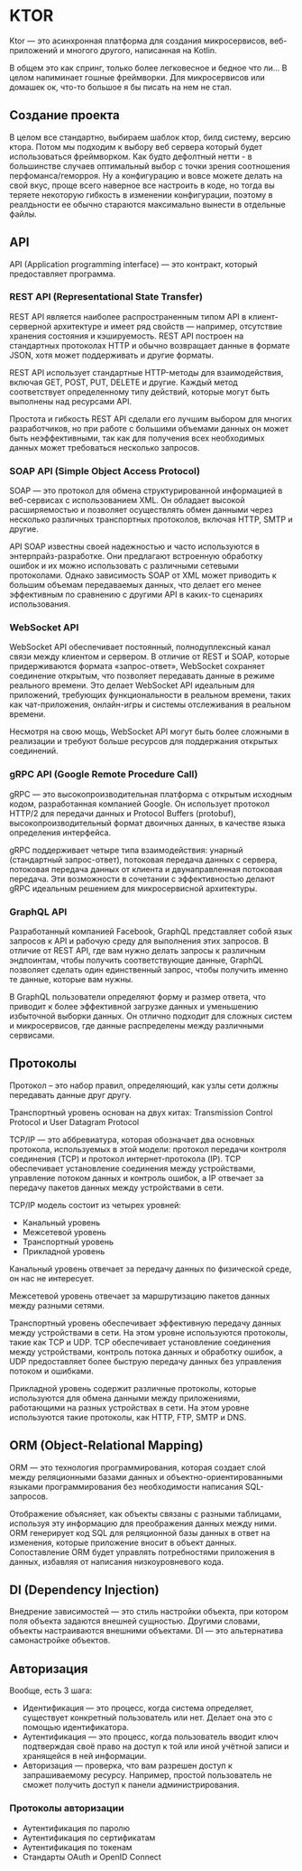 # KTOR

Ktor — это асинхронная платформа для создания микросервисов, веб-приложений и многого другого, написанная на Kotlin.

В общем это как спринг, только более легковесное и бедное что ли... В целом напиминает гошные фреймворки. Для микросервисов или домашек ок, что-то большое я бы писать на нем не стал.

## Создание проекта

В целом все стандартно, выбираем шаблок ктор, билд систему, версию ктора. Потом мы подходим к выбору веб сервера который будет использоваться фреймворком. Как будто дефолтный нетти - в большинстве случаев оптимальный выбор с точки зрения соотношения перфоманса/геморроя. Ну а конфигурацию и вовсе можете делать на свой вкус, проще всего наверное все настроить в коде, но тогда вы теряете некоторую гибкость в изменении конфигурации, поэтому в реалдьности ее обычно стараются максимально вынести в отдельные файлы.

## API

API (Application programming interface) — это контракт, который предоставляет программа.

### REST API (Representational State Transfer)

REST API является наиболее распространенным типом API в клиент-серверной архитектуре и имеет ряд свойств — например, отсутствие хранения состояния и кэшируемость. REST API построен на стандартных протоколах HTTP и обычно возвращает данные в формате JSON, хотя может поддерживать и другие форматы.

REST API использует стандартные HTTP-методы для взаимодействия, включая GET, POST, PUT, DELETE и другие. Каждый метод соответствует определенному типу действий, которые могут быть выполнены над ресурсами API.

Простота и гибкость REST API сделали его лучшим выбором для многих разработчиков, но при работе с большими объемами данных он может быть неэффективными, так как для получения всех необходимых данных может требоваться несколько запросов.

### SOAP API (Simple Object Access Protocol)

SOAP — это протокол для обмена структурированной информацией в веб-сервисах с использованием XML. Он обладает высокой расширяемостью и позволяет осуществлять обмен данными через несколько различных транспортных протоколов, включая HTTP, SMTP и другие.

API SOAP известны своей надежностью и часто используются в энтерпрайз-разработке. Они предлагают встроенную обработку ошибок и их можно использовать с различными сетевыми протоколами. Однако зависимость SOAP от XML может приводить к большим объемам передаваемых данных, что делает его менее эффективным по сравнению с другими API в каких-то сценариях использования.

### WebSocket API

WebSocket API обеспечивает постоянный, полнодуплексный канал связи между клиентом и сервером. В отличие от REST и SOAP, которые придерживаются формата «запрос-ответ», WebSocket сохраняет соединение открытым, что позволяет передавать данные в режиме реального времени. Это делает WebSocket API идеальным для приложений, требующих функциональности в реальном времени, таких как чат-приложения, онлайн-игры и системы отслеживания в реальном времени.

Несмотря на свою мощь, WebSocket API могут быть более сложными в реализации и требуют больше ресурсов для поддержания открытых соединений.

### gRPC API (Google Remote Procedure Call)

gRPC — это высокопроизводительная платформа с открытым исходным кодом, разработанная компанией Google. Он использует протокол HTTP/2 для передачи данных и Protocol Buffers (protobuf), высокопроизводительный формат двоичных данных, в качестве языка определения интерфейса.

gRPC поддерживает четыре типа взаимодействия: унарный (стандартный запрос-ответ), потоковая передача данных с сервера, потоковая передача данных от клиента и двунаправленная потоковая передача. Эти возможности в сочетании с эффективностью делают gRPC идеальным решением для микросервисной архитектуры.

### GraphQL API 

Разработанный компанией Facebook, GraphQL представляет собой язык запросов к API и рабочую среду для выполнения этих запросов. В отличие от REST API, где вам нужно делать запросы к различным эндпоинтам, чтобы получить соответствующие данные, GraphQL позволяет сделать один единственный запрос, чтобы получить именно те данные, которые вам нужны.

В GraphQL пользователи определяют форму и размер ответа, что приводит к более эффективной загрузке данных и уменьшению избыточной выборки данных. Он отлично подходит для сложных систем и микросервисов, где данные распределены между различными сервисами.

## Протоколы

Протокол – это набор правил, определяющий, как узлы сети должны передавать данные друг другу.

Транспортный уровень основан на двух китах: Transmission Control Protocol и User Datagram Protocol

TCP/IP — это аббревиатура, которая обозначает два основных протокола, используемых в этой модели: протокол передачи контроля соединения (TCP) и протокол интернет-протокола (IP). TCP обеспечивает установление соединения между устройствами, управление потоком данных и контроль ошибок, а IP отвечает за передачу пакетов данных между устройствами в сети.

TCP/IP модель состоит из четырех уровней:

* Канальный уровень
* Межсетевой уровень
* Транспортный уровень
* Прикладной уровень

Канальный уровень отвечает за передачу данных по физической среде, он нас не интересует.

Межсетевой уровень отвечает за маршрутизацию пакетов данных между разными сетями.

Транспортный уровень обеспечивает эффективную передачу данных между устройствами в сети. На этом уровне используются протоколы, такие как TCP и UDP. TCP обеспечивает установление соединения между устройствами, контроль потока данных и обработку ошибок, а UDP предоставляет более быструю передачу данных без управления потоком и ошибками.

Прикладной уровень содержит различные протоколы, которые используются для обмена данными между приложениями, работающими на разных устройствах в сети. На этом уровне используются такие протоколы, как HTTP, FTP, SMTP и DNS.

## ORM (Object-Relational Mapping)

ORM — это технология программирования, которая создает слой между реляционными базами данных и объектно-ориентированными языками программирования без необходимости написания SQL-запросов.

Отображение объясняет, как объекты связаны с разными таблицами, используя эту информацию для преображения данных между ними. ORM генерирует код SQL для реляционной базы данных в ответ на изменения, которые приложение вносит в объект данных. Сопоставление ORM будет управлять потребностями приложения в данных, избавляя от написания низкоуровневого кода.

## DI (Dependency Injection)

Внедрение зависимостей — это стиль настройки объекта, при котором поля объекта задаются внешней сущностью. Другими словами, объекты настраиваются внешними объектами. DI — это альтернатива самонастройке объектов.

## Авторизация

Вообще, есть 3 шага:

* Идентификация — это процесс, когда система определяет, существует конкретный пользователь или нет. Делает она это с помощью идентификатора.
* Аутентификация — это процесс, когда пользователь вводит ключ подтверждая своё право на доступ к той или иной учётной записи и хранящейся в ней информации.
* Авторизация — проверка, что вам разрешен доступ к запрашиваемому ресурсу. Например, простой пользователь не сможет получить доступ к панели администрирования.

### Протоколы авторизации

* Аутентификация по паролю
* Аутентификация по сертификатам
* Аутентификация по токенам
* Стандарты OAuth и OpenID Connect